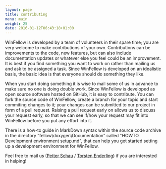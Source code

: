 ```yaml
---
layout: page
title: contributing
menu: main
weight: 25
date: 2016-01-12T06:43:18+01:00
---
```


WinFellow is developed by a team of volunteers in their spare time; you
are very welcome to make contributions of your own.
Contributions can be improvements to the code, new features, but can also
include documentation updates or whatever else you feel could be an improvement.
It is best if you find something you want to work on rather than mailing
us and ask to be assigned a task.
Since WinFellow is developed on an idealistic basis, the basic idea is
that everyone should do something they like.

When you start doing something it is wise to mail some of us in advance
to make sure no one is doing double work.
Since WinFellow is developed as open source software hosted on GitHub,
it is easy to contribute.
You can fork the source code of WinFellow, create a branch for your topic
and start commiting changes to it; your changes can be submitted to our
project in form of a pull request.
Raising a pull request early on allows us to discuss your request early,
so that we can see if/how your request may fit into WinFellow before you
put any effort into it.

There is a how-to guide in MarkDown syntax within the source code archive
in the directory "fellow\doxygen\Documentation" called 
"HOWTO Development environment setup.md", that can help you get started 
setting up a development environment for WinFellow.
 
Feel free to mail us 
([Petter Schau](mailto:petschau@gmail.com) / [Torsten Enderling](mailto:carfesh@gmx.net)) 
if you are interested in helping!